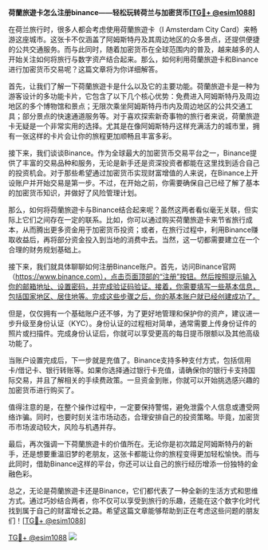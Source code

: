 **荷蘭旅遊卡怎么注册binance——轻松玩转荷兰与加密货币[[TG💪+ @esim1088](https://t.me/s/esim1088)]**

在荷兰旅行时，很多人都会考虑使用荷蘭旅遊卡（I Amsterdam City Card）来畅游这座城市。这张卡不仅涵盖了阿姆斯特丹及其周边地区的众多景点，还提供便捷的公共交通服务。而与此同时，随着加密货币在全球范围内的普及，越来越多的人开始关注如何将旅行与数字资产结合起来。那么，如何利用荷蘭旅遊卡和Binance进行加密货币交易呢？这篇文章将为你详细解答。

首先，让我们了解一下荷蘭旅遊卡是什么以及它的主要功能。荷蘭旅遊卡是一种为游客设计的多功能卡片，它包含了以下几个核心优势：免费进入阿姆斯特丹及周边地区的多个博物馆和景点；无限次乘坐阿姆斯特丹市内及周边地区的公共交通工具；部分景点的快速通道服务等。对于喜欢探索新奇事物的旅行者来说，荷蘭旅遊卡无疑是一个非常实用的选择。尤其是在像阿姆斯特丹这样充满活力的城市里，拥有一张这样的卡片会让你的旅程更加顺畅且丰富多彩。

接下来，我们谈谈Binance。作为全球最大的加密货币交易平台之一，Binance提供了丰富的交易品种和服务，无论是新手还是资深投资者都能在这里找到适合自己的投资机会。对于那些希望通过加密货币实现财富增值的人来说，在Binance上开设账户并开始交易是第一步。不过，在开始之前，你需要确保自己已经了解了基本的加密货币知识，并做好了风险管理计划。

那么，如何将荷蘭旅遊卡与Binance结合起来呢？虽然这两者看似毫无关联，但实际上它们之间存在一定的联系。比如，你可以通过购买荷蘭旅遊卡来节省旅行成本，从而腾出更多资金用于加密货币投资；或者，在旅行过程中，利用Binance赚取收益后，再将部分资金投入到当地的消费中去。当然，这一切都需要建立在一个合理的财务规划基础上。

接下来，我们就具体聊聊如何注册Binance账户。首先，访问Binance官网（https://www.binance.com），点击页面顶部的“注册”按钮。然后按照提示输入你的邮箱地址、设置密码，并完成验证码验证。接着，你需要填写一些基本信息，包括国家地区、居住地等。完成这些步骤之后，你的基本账户就已经创建成功了。

但是，仅仅拥有一个基础账户还不够，为了更好地管理和保护你的资产，建议进一步升级至身份认证（KYC）。身份认证的过程相对简单，通常需要上传身份证件的照片或扫描件。完成身份认证后，你就可以享受更高的每日提币限额以及其他高级功能了。

当账户设置完成后，下一步就是充值了。Binance支持多种支付方式，包括信用卡/借记卡、银行转账等。如果你选择通过银行卡充值，请确保你的银行卡支持国际交易，并且了解相关的手续费政策。一旦资金到账，你就可以开始挑选感兴趣的加密货币进行购买了。

值得注意的是，在整个操作过程中，一定要保持警惕，避免泄露个人信息或遭受网络诈骗。同时，也要时刻关注市场动态，合理安排自己的投资策略。毕竟，加密货币市场波动较大，风险与机遇并存。

最后，再次强调一下荷蘭旅遊卡的价值所在。无论你是初次踏足阿姆斯特丹的新手，还是想要重温旧梦的老朋友，这张卡都能让你的旅程变得更加轻松愉快。而与此同时，借助Binance这样的平台，你还可以让自己的旅行经历增添一份独特的金融色彩。

总之，无论是荷蘭旅遊卡还是Binance，它们都代表了一种全新的生活方式和思维方式。通过巧妙结合两者，你不仅可以享受到旅行的乐趣，还能在这个数字化时代找到属于自己的财富增长之路。希望这篇文章能够帮助到正在考虑这些问题的朋友们！[[TG💪+ @esim1088](https://t.me/s/esim1088)]

[TG💪+ @esim1088](https://t.me/s/esim1088) ![](https://i.postimg.cc/4NQfJmqS/Snipaste-2025-05-13-00-14-12.png)